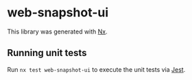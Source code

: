 # web-snapshot-ui

This library was generated with [Nx](https://nx.dev).

## Running unit tests

Run `nx test web-snapshot-ui` to execute the unit tests via [Jest](https://jestjs.io).
